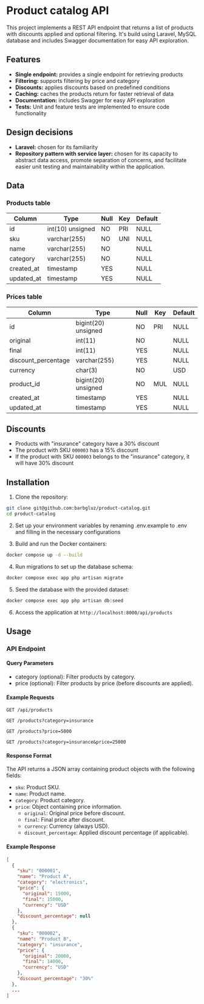 # Product catalog API

This project implements a REST API endpoint that returns a list of products with discounts applied and optional filtering.
It's build using Laravel, MySQL database and includes Swagger documentation for easy API exploration.

## Features
- **Single endpoint:** provides a single endpoint for retrieving products
- **Filtering:** supports filtering by price and category
- **Discounts:** applies discounts based on predefined conditions
- **Caching:** caches the products return for faster retrieval of data
- **Documentation:** includes Swagger for easy API exploration
- **Tests:** Unit and feature tests are implemented to ensure code functionality

## Design decisions
- **Laravel:** chosen for its familiarity
- **Repository pattern with service layer:** chosen for its capacity to abstract data access, promote separation of concerns, and facilitate easier unit testing and maintainability within the application.

## Data

### Products table

| Column     | Type             | Null | Key | Default  |
|------------|------------------|------|-----|----------|
| id         | int(10) unsigned | NO   | PRI | NULL     |
| sku        | varchar(255)     | NO   | UNI | NULL     |
| name       | varchar(255)     | NO   |     | NULL     |
| category   | varchar(255)     | NO   |     | NULL     |
| created_at | timestamp        | YES  |     | NULL     |
| updated_at | timestamp        | YES  |     | NULL     |

### Prices table
| Column              | Type                | Null | Key | Default |
|---------------------|---------------------|------|-----|---------|
| id                  | bigint(20) unsigned | NO   | PRI | NULL    |
| original            | int(11)             | NO   |     | NULL    |
| final               | int(11)             | YES  |     | NULL    |
| discount_percentage | varchar(255)        | YES  |     | NULL    |
| currency            | char(3)             | NO   |     | USD     |
| product_id          | bigint(20) unsigned | NO   | MUL | NULL    |
| created_at          | timestamp           | YES  |     | NULL    |
| updated_at          | timestamp           | YES  |     | NULL    |

## Discounts
- Products with "insurance" category have a 30% discount
- The product with SKU `000003` has a 15% discount
- If the product with SKU `000003` belongs to the "insurance" category, it will have 30% discount

## Installation
1. Clone the repository:
```bash
git clone git@github.com:barbgluz/product-catalog.git
cd product-catalog
```

2. Set up your environment variables by renaming .env.example to .env and filling in the necessary configurations

3. Build and run the Docker containers:

```bash
docker compose up -d --build
```
4. Run migrations to set up the database schema:

```bash
docker compose exec app php artisan migrate
```
5. Seed the database with the provided dataset:

```bash
docker compose exec app php artisan db:seed
```

6. Access the application at `http://localhost:8000/api/products`


## Usage
### API Endpoint
#### Query Parameters
- category (optional): Filter products by category.
- price (optional): Filter products by price (before discounts are applied).

#### Example Requests
```
GET /api/products
```

```
GET /products?category=insurance
```

```
GET /products?price=5000
```

```
GET /products?category=insurance&price=25000
```

#### Response Format
The API returns a JSON array containing product objects with the following fields:
- `sku`: Product SKU.
- `name`: Product name.
- `category`: Product category.
- `price`: Object containing price information.
    - `original`: Original price before discount.
    - `final`: Final price after discount.
    - `currency`: Currency (always USD).
    - `discount_percentage`: Applied discount percentage (if applicable).

#### Example Response
```json
[
  {
    "sku": "000001",
    "name": "Product A",
    "category": "electronics",
    "price": {
      "original": 15000,
      "final": 15000,
      "currency": "USD"
    },
    "discount_percentage": null
  },
  {
    "sku": "000002",
    "name": "Product B",
    "category": "insurance",
    "price": {
      "original": 20000,
      "final": 14000,
      "currency": "USD"
    },
    "discount_percentage": "30%"
  },
  ...
]

```
